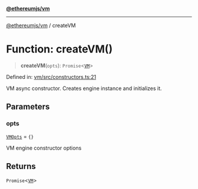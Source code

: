 [**@ethereumjs/vm**](../README.md)

***

[@ethereumjs/vm](../README.md) / createVM

# Function: createVM()

> **createVM**(`opts`): `Promise`\<[`VM`](../classes/VM.md)\>

Defined in: [vm/src/constructors.ts:21](https://github.com/ethereumjs/ethereumjs-monorepo/blob/master/packages/vm/src/constructors.ts#L21)

VM async constructor. Creates engine instance and initializes it.

## Parameters

### opts

[`VMOpts`](../interfaces/VMOpts.md) = `{}`

VM engine constructor options

## Returns

`Promise`\<[`VM`](../classes/VM.md)\>
